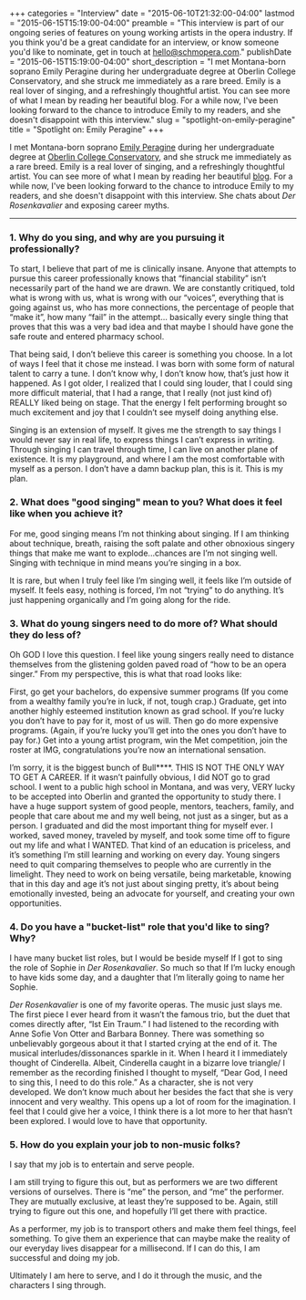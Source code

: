 +++
categories = "Interview"
date = "2015-06-10T21:32:00-04:00"
lastmod = "2015-06-15T15:19:00-04:00"
preamble = "This interview is part of our ongoing series of features on young working artists in the opera industry. If you think you'd be a great candidate for an interview, or know someone you'd like to nominate, get in touch at [hello@schmopera.com](mailto:hello@schmopera.com)."
publishDate = "2015-06-15T15:19:00-04:00"
short_description = "I met Montana-born soprano Emily Peragine during her undergraduate degree at Oberlin College Conservatory, and she struck me immediately as a rare breed. Emily is a real lover of singing, and a refreshingly thoughtful artist. You can see more of what I mean by reading her beautiful blog. For a while now, I've been looking forward to the chance to introduce Emily to my readers, and she doesn't disappoint with this interview."
slug = "spotlight-on-emily-peragine"
title = "Spotlight on: Emily Peragine"
+++

I met Montana-born soprano [Emily Peragine](/scene/people/emily-peragine/) during her undergraduate degree at [Oberlin College Conservatory](/scene/companies/oberlin-college-and-conservatory/), and she struck me immediately as a rare breed. Emily is a real lover of singing, and a refreshingly thoughtful artist. You can see more of what I mean by reading her beautiful [blog](https://montanasoprano.wordpress.com/). For a while now, I've been looking forward to the chance to introduce Emily to my readers, and she doesn't disappoint with this interview. She chats about *Der Rosenkavalier* and exposing career myths.

***

### 1. Why do you sing, and why are you pursuing it professionally?

To start, I believe that part of me is clinically insane. Anyone that attempts to pursue this career professionally knows that “financial stability” isn’t necessarily part of the hand we are drawn. We are constantly critiqued, told what is wrong with us, what is wrong with our “voices”, everything that is going against us, who has more connections, the percentage of people that “make it”, how many “fail” in the attempt… basically every single thing that proves that this was a very bad idea and that maybe I should have gone the safe route and entered pharmacy school. 

That being said, I don’t believe this career is something you choose. In a lot of ways I feel that it chose me instead. I was born with some form of natural talent to carry a tune. I don’t know why, I don’t know how, that’s just how it happened. As I got older, I realized that I could sing louder, that I could sing more difficult material, that I had a range, that I really (not just kind of) REALLY liked being on stage. That the energy I felt performing brought so much excitement and joy that I couldn’t see myself doing anything else. 

Singing is an extension of myself. It gives me the strength to say things I would never say in real life, to express things I can’t express in writing. Through singing I can travel through time, I can live on another plane of existence. It is my playground, and where I am the most comfortable with myself as a person. I don’t have a damn backup plan, this is it. This is my plan. 

### 2. What does "good singing" mean to you? What does it feel like when you achieve it?

For me, good singing means I’m not thinking about singing. If I am thinking about technique, breath, raising the soft palate and other obnoxious singery things that make me want to explode...chances are I’m not singing well. Singing with technique in mind means you’re singing in a box. 

It is rare, but when I truly feel like I’m singing well, it feels like I’m outside of myself. It feels easy, nothing is forced, I’m not “trying” to do anything. It’s just happening organically and I’m going along for the ride. 

### 3. What do young singers need to do more of? What should they do less of?

Oh GOD I love this question. I feel like young singers really need to distance themselves from the glistening golden paved road of “how to be an opera singer.” From my perspective, this is what that road looks like:

First, go get your bachelors, do expensive summer programs (If you come from a wealthy family you’re in luck, if not, tough crap.) Graduate, get into another highly esteemed institution known as grad school. If you’re lucky you don’t have to pay for it, most of us will. Then go do more expensive programs. (Again, if you’re lucky you’ll get into the ones you don’t have to pay for.) Get into a young artist program, win the Met competition, join the roster at IMG, congratulations you’re now an international sensation.

I’m sorry, it is the biggest bunch of Bull****. THIS IS NOT THE ONLY WAY TO GET A CAREER. If it wasn’t painfully obvious, I did NOT go to grad school. I went to a public high school in Montana, and was very, VERY lucky to be accepted into Oberlin and granted the opportunity to study there. I have a huge support system of good people, mentors, teachers, family, and people that care about me and my well being, not just as a singer, but as a person. I graduated and did the most important thing for myself ever. I worked, saved money, traveled by myself, and took some time off to figure out my life and what I WANTED. That kind of an education is priceless, and it’s something I’m still learning and working on every day. Young singers need to quit comparing themselves to people who are currently in the limelight. They need to work on being versatile, being marketable, knowing that in this day and age it’s not just about singing pretty, it’s about being emotionally invested, being an advocate for yourself, and creating your own opportunities. 

### 4. Do you have a "bucket-list" role that you'd like to sing? Why?

I have many bucket list roles, but I would be beside myself If I got to sing the role of Sophie in *Der Rosenkavalier*. So much so that If I’m lucky enough to have kids some day, and a daughter that I’m literally going to name her Sophie. 

*Der Rosenkavalier* is one of my favorite operas. The music just slays me. The first piece I ever heard from it wasn’t the famous trio, but the duet that comes directly after, “Ist Ein Traum.” I had listened to the recording with Anne Sofie Von Otter and Barbara Bonney. There was something so unbelievably gorgeous about it that I started crying at the end of it. The musical interludes/dissonances sparkle in it. When I heard it I immediately thought of Cinderella. Albeit, Cinderella caught in a bizarre love triangle/ I remember as the recording finished I thought to myself, “Dear God, I need to sing this, I need to do this role.” As a character, she is not very developed. We don’t know much about her besides the fact that she is very innocent and very wealthy. This opens up a lot of room for the imagination. I feel that I could give her a voice, I think there is a lot more to her that hasn’t been explored. I would love to have that opportunity. 

### 5. How do you explain your job to non-music folks?

I say that my job is to entertain and serve people. 

I am still trying to figure this out, but as performers we are two different versions of ourselves. There is “me” the person, and “me” the performer. They are mutually exclusive, at least they’re supposed to be. Again, still trying to figure out this one, and hopefully I’ll get there with practice. 

As a performer, my job is to transport others and make them feel things, feel something. To give them an experience that can maybe make the reality of our everyday lives disappear for a millisecond. If I can do this, I am successful and doing my job. 

Ultimately I am here to serve, and I do it through the music, and the characters I sing through. 
